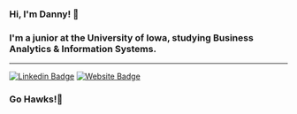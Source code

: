 ### Hi, I'm Danny! 👋

### I'm a junior at the University of Iowa, studying Business Analytics & Information Systems. 
---
[![Linkedin Badge](https://img.shields.io/badge/-LinkedIn-0e76a8?style=flat-square&logo=Linkedin&logoColor=white)](https://linkedin.com/in/dannypahl/) [![Website Badge](https://img.shields.io/badge/Website-3b5998?style=flat-square&logo=google-chrome&logoColor=white)](https://dannypahl.com/) 
### Go Hawks!🐥

<!--
**dannypahl/dannypahl** is a ✨ _special_ ✨ repository because its `README.md` (this file) appears on your GitHub profile.

Here are some ideas to get you started:

- 🔭 I’m currently working on ...
- 🌱 I’m currently learning ...
- 👯 I’m looking to collaborate on ...
- 🤔 I’m looking for help with ...
- 💬 Ask me about ...
- 📫 How to reach me: ...
- 😄 Pronouns: ...
- ⚡ Fun fact: ...
-->
